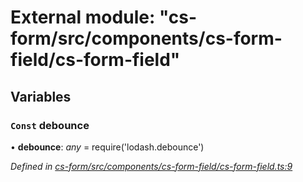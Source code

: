 # External module: "cs-form/src/components/cs-form-field/cs-form-field"

## Variables

### `Const` debounce

• **debounce**: *any* =  require('lodash.debounce')

*Defined in [cs-form/src/components/cs-form-field/cs-form-field.ts:9](https://github.com/TNOCS/csnext/blob/dad76c19/packages/cs-form/src/components/cs-form-field/cs-form-field.ts#L9)*
